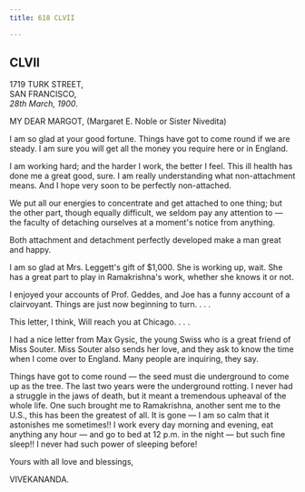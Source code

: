 ```yaml
---
title: 618 CLVII

---
```

  

  


## CLVII

1719 TURK STREET,  
SAN FRANCISCO,  
*28th March, 1900*.

MY DEAR MARGOT, (Margaret E. Noble or Sister Nivedita)

I am so glad at your good fortune. Things have got to come round if we
are steady. I am sure you will get all the money you require here or in
England.

I am working hard; and the harder I work, the better I feel. This ill
health has done me a great good, sure. I am really understanding what
non-attachment means. And I hope very soon to be perfectly non-attached.

We put all our energies to concentrate and get attached to one thing;
but the other part, though equally difficult, we seldom pay any
attention to — the faculty of detaching ourselves at a moment's notice
from anything.

Both attachment and detachment perfectly developed make a man great and
happy.

I am so glad at Mrs. Leggett's gift of $1,000. She is working up, wait.
She has a great part to play in Ramakrishna's work, whether she knows it
or not.

I enjoyed your accounts of Prof. Geddes, and Joe has a funny account of
a clairvoyant. Things are just now beginning to turn. . . .

This letter, I think, Will reach you at Chicago. . . .

I had a nice letter from Max Gysic, the young Swiss who is a great
friend of Miss Souter. Miss Souter also sends her love, and they ask to
know the time when I come over to England. Many people are inquiring,
they say.

Things have got to come round — the seed must die underground to come up
as the tree. The last two years were the underground rotting. I never
had a struggle in the jaws of death, but it meant a tremendous upheaval
of the whole life. One such brought me to Ramakrishna, another sent me
to the U.S., this has been the greatest of all. It is gone — I am so
calm that it astonishes me sometimes!! I work every day morning and
evening, eat anything any hour — and go to bed at 12 p.m. in the night —
but such fine sleep!! I never had such power of sleeping before!

Yours with all love and blessings,

VIVEKANANDA.